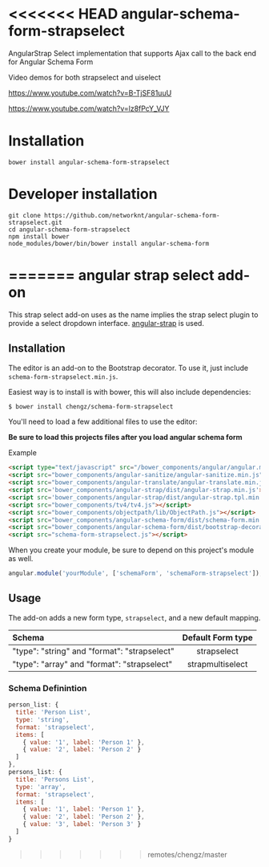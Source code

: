 <<<<<<< HEAD
angular-schema-form-strapselect
===============================

AngularStrap Select implementation that supports Ajax call to the back end for Angular Schema Form


Video demos for both strapselect and uiselect



https://www.youtube.com/watch?v=B-TjSF81uuU


https://www.youtube.com/watch?v=lz8fPcY_VJY



Installation
================================

    bower install angular-schema-form-strapselect

Developer installation
=======================

    git clone https://github.com/networknt/angular-schema-form-strapselect.git
    cd angular-schema-form-strapselect
    npm install bower
    node_modules/bower/bin/bower install angular-schema-form
    
=======
angular strap select add-on
=================

This strap select add-on uses as the name implies the strap select plugin to provide a select dropdown interface. [angular-strap](https://github.com/mgcrea/angular-strap) is used.

Installation
------------
The editor is an add-on to the Bootstrap decorator. To use it, just include
`schema-form-strapselect.min.js`.

Easiest way is to install is with bower, this will also include dependencies:
```bash
$ bower install chengz/schema-form-strapselect
```

You'll need to load a few additional files to use the editor:

**Be sure to load this projects files after you load angular schema form**

Example

```HTML
<script type="text/javascript" src="/bower_components/angular/angular.min.js"></script>
<script src="bower_components/angular-sanitize/angular-sanitize.min.js"></script>
<script src="bower_components/angular-translate/angular-translate.min.js"></script>
<script src='bower_components/angular-strap/dist/angular-strap.min.js'></script>
<script src='bower_components/angular-strap/dist/angular-strap.tpl.min.js'></script>
<script src="bower_components/tv4/tv4.js"></script>
<script src="bower_components/objectpath/lib/ObjectPath.js"></script>
<script src="bower_components/angular-schema-form/dist/schema-form.min.js"></script>
<script src="bower_components/angular-schema-form/dist/bootstrap-decorator.min.js"></script>
<script src="schema-form-strapselect.js"></script>
```

When you create your module, be sure to depend on this project's module as well.

```javascript
angular.module('yourModule', ['schemaForm', 'schemaForm-strapselect']);
```

Usage
-----
The add-on adds a new form type, `strapselect`, and a new default
mapping.

| Schema             |   Default Form type  |
|:-------------------|:------------:|
| "type": "string" and "format": "strapselect"   |   strapselect   |
| "type": "array" and "format": "strapselect"   |   strapmultiselect   |

### Schema Definintion
```javascript
person_list: {
  title: 'Person List',
  type: 'string',
  format: 'strapselect',
  items: [
    { value: '1', label: 'Person 1' },
    { value: '2', label: 'Person 2' }
  ]
},
persons_list: {
  title: 'Persons List',
  type: 'array',
  format: 'strapselect',
  items: [
    { value: '1', label: 'Person 1' },
    { value: '2', label: 'Person 2' },
    { value: '3', label: 'Person 3' }
  ]
}
```
>>>>>>> remotes/chengz/master
